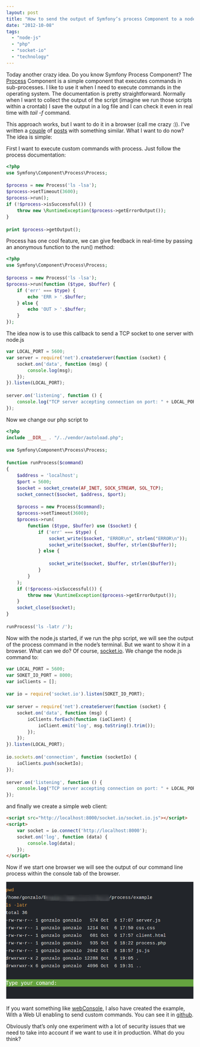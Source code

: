 ```yaml
---
layout: post
title: "How to send the output of Symfony’s process Component to a node.js server in Real Time with Socket.io"
date: "2012-10-08"
tags: 
  - "node-js"
  - "php"
  - "socket-io"
  - "technology"
---
```


Today another crazy idea. Do you know Symfony Process Component? The [Process](http://symfony.com/doc/2.0/components/process.html) Component is a simple component that executes commands in sub-processes. I like to use it when I need to execute commands in the operating system. The documentation is pretty straightforward. Normally when I want to collect the output of the script (imagine we run those scripts within a crontab) I save the output in a log file and I can check it even in real time with _tail -f_ command.

This approach works, but I want to do it in a browser (call me crazy :)). I’ve written a [couple](http://gonzalo123.com/2011/05/09/real-time-monitoring-php-applications-with-websockets-and-node-js/) of [posts](http://gonzalo123.com/2011/05/16/web-console-with-node-js/) with something similar. What I want to do now? The idea is simple:

First I want to execute custom commands with process. Just follow the process documentation:

```php
<?php
use Symfony\Component\Process\Process;
 
$process = new Process('ls -lsa');
$process->setTimeout(3600);
$process->run();
if (!$process->isSuccessful()) {
    throw new \RuntimeException($process->getErrorOutput());
}
 
print $process->getOutput();
```

Process has one cool feature, we can give feedback in real-time by passing an anonymous function to the run() method:

```php
<?php
use Symfony\Component\Process\Process;
 
$process = new Process('ls -lsa');
$process->run(function ($type, $buffer) {
    if ('err' === $type) {
        echo 'ERR > '.$buffer;
    } else {
        echo 'OUT > '.$buffer;
    }
});
```

The idea now is to use this callback to send a TCP socket to one server with node.js

```javascript
var LOCAL_PORT = 5600;
var server = require('net').createServer(function (socket) {
    socket.on('data', function (msg) {
        console.log(msg);
    });
}).listen(LOCAL_PORT);
 
server.on('listening', function () {
    console.log("TCP server accepting connection on port: " + LOCAL_PORT);
});
```

Now we change our php script to

```php
<?php
include __DIR__ . "/../vendor/autoload.php";
 
use Symfony\Component\Process\Process;
 
function runProcess($command)
{
    $address = 'localhost';
    $port = 5600;
    $socket = socket_create(AF_INET, SOCK_STREAM, SOL_TCP);
    socket_connect($socket, $address, $port);
 
    $process = new Process($command);
    $process->setTimeout(3600);
    $process->run(
        function ($type, $buffer) use ($socket) {
            if ('err' === $type) {
                socket_write($socket, "ERROR\n", strlen("ERROR\n"));
                socket_write($socket, $buffer, strlen($buffer));
            } else {
 
                socket_write($socket, $buffer, strlen($buffer));
            }
        }
    );
    if (!$process->isSuccessful()) {
        throw new \RuntimeException($process->getErrorOutput());
    }
    socket_close($socket);
}
 
runProcess('ls -latr /');
```

Now with the node.js started, if we run the php script, we will see the output of the process command in the node’s terminal. But we want to show it in a browser. What can we do? Of course, [socket.io](http://socket.io/). We change the node.js command to:

```javascript
var LOCAL_PORT = 5600;
var SOKET_IO_PORT = 8000;
var ioClients = [];
 
var io = require('socket.io').listen(SOKET_IO_PORT);
 
var server = require('net').createServer(function (socket) {
    socket.on('data', function (msg) {
        ioClients.forEach(function (ioClient) {
            ioClient.emit('log', msg.toString().trim());
        });
    });
}).listen(LOCAL_PORT);
 
io.sockets.on('connection', function (socketIo) {
    ioClients.push(socketIo);
});
 
server.on('listening', function () {
    console.log("TCP server accepting connection on port: " + LOCAL_PORT);
});
```

and finally we create a simple web client:

```html
<script src="http://localhost:8000/socket.io/socket.io.js"></script>
<script>
    var socket = io.connect('http://localhost:8000');
    socket.on('log', function (data) {
        console.log(data);
    });
</script>
```

Now if we start one browser we will see the output of our command line process within the console tab of the browser.

![](/assets/images/webconsole23.png)

If you want something like [webConsole](https://github.com/gonzalo123/webConsole), I also have created the example, With a Web UI enabling to send custom commands. You can see it in [github](https://github.com/gonzalo123/webConsole2).

Obviously that’s only one experiment with a lot of security issues that we need to take into account if we want to use it in production. What do you think?
